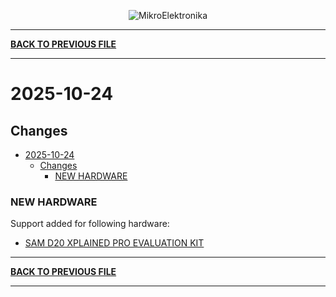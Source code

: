 <p align="center">
  <img src="http://www.mikroe.com/img/designs/beta/logo_small.png?raw=true" alt="MikroElektronika"/>
</p>

---

**[BACK TO PREVIOUS FILE](../changelog.md)**

---

# 2025-10-24

## Changes

- [2025-10-24](#2025-10-24)
  - [Changes](#changes)
    - [NEW HARDWARE](#new-hardware)

### NEW HARDWARE

Support added for following hardware:

+ [SAM D20 XPLAINED PRO EVALUATION KIT](https://mplab-discover.microchip.com/v2/item/com.microchip.portal.evalboard/com.microchip.subcategories.modules-and-peripherals.communication.can.Others/mcu08.atsamd20-xpro/1.0.0?view=about)

---

**[BACK TO PREVIOUS FILE](../changelog.md)**

---
